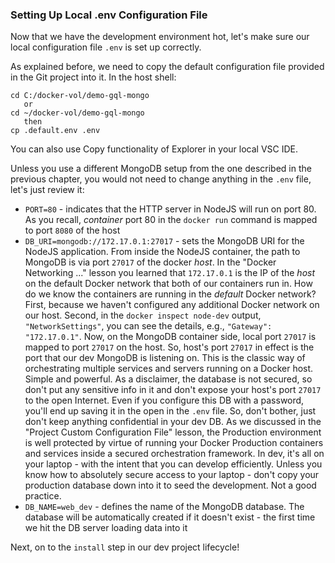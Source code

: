 ### Setting Up Local .env Configuration File

Now that we have the development environment hot, let's make sure our local configuration file `.env` is set up correctly. 

As explained before, we need to copy the default configuration file provided in the Git project into it. In the host shell:

```
cd C:/docker-vol/demo-gql-mongo
   or
cd ~/docker-vol/demo-gql-mongo
   then
cp .default.env .env
```

You can also use Copy functionality of Explorer in your local VSC IDE. 

Unless you use a different MongoDB setup from the one described in the previous chapter, you would not need to change anything in the `.env` file, let's just review it:

- `PORT=80` - indicates that the HTTP server in NodeJS will run on port 80. As you recall, *container* port 80 in the `docker run` command is mapped to port `8080` of the host
- `DB_URI=mongodb://172.17.0.1:27017` - sets the MongoDB URI for the NodeJS application. From inside the NodeJS container, the path to MongoDB is via port `27017` of the docker *host*.
 In the "Docker Networking ..." lesson you learned that `172.17.0.1` is the IP of the *host* on the default Docker network that both of our containers run in. How do we know the containers are running in the *default* Docker network? First, because we haven't configured any additional Docker network on our host. Second, in the `docker inspect node-dev` output, `"NetworkSettings"`, you can see the details, e.g., `"Gateway": "172.17.0.1"`. Now, on the MongoDB container side, local port `27017` is mapped to port `27017` on the host. So, host's port `27017` in effect is the port that our dev MongoDB is listening on.
 This is the classic way of orchestrating multiple services and servers running on a Docker host. Simple and powerful. 
 As a disclaimer, the database is not secured, so don't put any sensitive info in it and don't expose your host's port `27017` to the open Internet. Even if you configure this DB with a password, you'll end up saving it in the open in the `.env` file. So, don't bother, just don't keep anything confidential in your dev DB. As we discussed in the "Project Custom Configuration File" lesson, the Production environment is well protected by virtue of running your Docker Production containers and services inside a secured orchestration framework. In dev, it's all on your laptop - with the intent that you can develop efficiently. Unless you know how to absolutely secure access to your laptop - don't copy your production database down into it to seed the development. Not a good practice.
- `DB_NAME=web_dev` - defines the name of the MongoDB database. The database will be automatically created if it doesn't exist - the first time we hit the DB server loading data into it
 

Next, on to the `install` step in our dev project lifecycle!